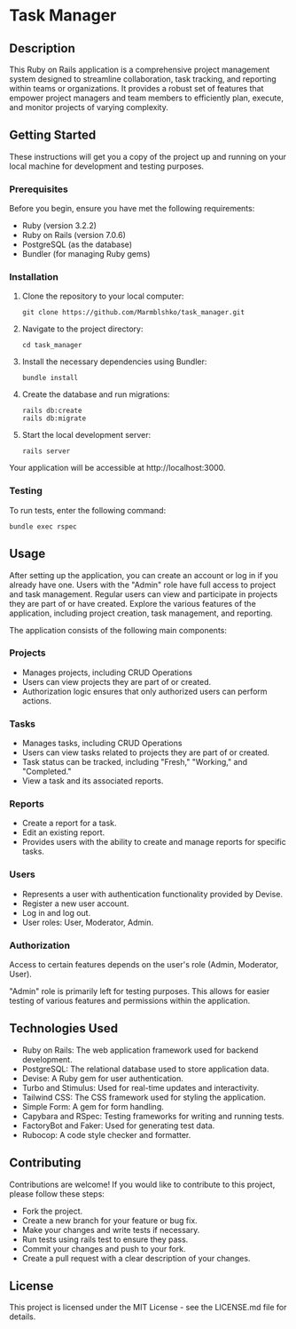# Task Manager
## Description

This Ruby on Rails application is a comprehensive project management system designed to streamline collaboration, task tracking, and reporting within teams or organizations. It provides a robust set of features that empower project managers and team members to efficiently plan, execute, and monitor projects of varying complexity.
## Getting Started

These instructions will get you a copy of the project up and running on your local machine for development and testing purposes.

### Prerequisites

Before you begin, ensure you have met the following requirements:

* Ruby (version 3.2.2)
* Ruby on Rails (version 7.0.6)
* PostgreSQL (as the database)
* Bundler (for managing Ruby gems)

### Installation

1. Clone the repository to your local computer:
   ```
   git clone https://github.com/Marmblshko/task_manager.git
   ```

2. Navigate to the project directory:
   ```
   cd task_manager
   ```

3. Install the necessary dependencies using Bundler:
   ```
   bundle install
   ```

4. Create the database and run migrations:
   ```
   rails db:create
   rails db:migrate
   ```

5. Start the local development server:
   ```
   rails server
   ```

Your application will be accessible at http://localhost:3000.

### Testing

To run tests, enter the following command:
```
bundle exec rspec
```
## Usage

After setting up the application, you can create an account or log in if you already have one.
Users with the "Admin" role have full access to project and task management.
Regular users can view and participate in projects they are part of or have created.
Explore the various features of the application, including project creation, task management, and reporting.

The application consists of the following main components:

### Projects

* Manages projects, including CRUD Operations
* Users can view projects they are part of or created.
* Authorization logic ensures that only authorized users can perform actions.

### Tasks

* Manages tasks, including CRUD Operations
* Users can view tasks related to projects they are part of or created.
* Task status can be tracked, including "Fresh," "Working," and "Completed."
* View a task and its associated reports.

### Reports

* Create a report for a task.
* Edit an existing report.
* Provides users with the ability to create and manage reports for specific tasks.

### Users

* Represents a user with authentication functionality provided by Devise.
* Register a new user account.
* Log in and log out.
* User roles: User, Moderator, Admin.

### Authorization

Access to certain features depends on the user's role (Admin, Moderator, User).

"Admin" role is primarily left for testing purposes. This allows for easier testing of various features and permissions within the application.

## Technologies Used

* Ruby on Rails: The web application framework used for backend development.
* PostgreSQL: The relational database used to store application data.
* Devise: A Ruby gem for user authentication.
* Turbo and Stimulus: Used for real-time updates and interactivity.
* Tailwind CSS: The CSS framework used for styling the application.
* Simple Form: A gem for form handling.
* Capybara and RSpec: Testing frameworks for writing and running tests.
* FactoryBot and Faker: Used for generating test data.
* Rubocop: A code style checker and formatter.

## Contributing

Contributions are welcome! If you would like to contribute to this project, please follow these steps:

* Fork the project.
* Create a new branch for your feature or bug fix.
* Make your changes and write tests if necessary.
* Run tests using rails test to ensure they pass.
* Commit your changes and push to your fork.
* Create a pull request with a clear description of your changes.


## License

This project is licensed under the MIT License - see the LICENSE.md file for details.